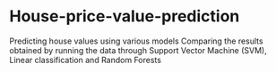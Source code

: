 # House-price-value-prediction
Predicting house values using various models
Comparing the results obtained by running the data through Support Vector Machine (SVM), Linear classification and Random Forests
